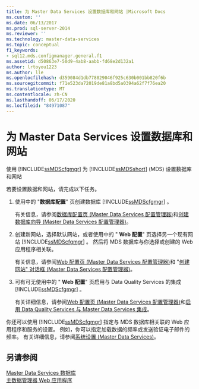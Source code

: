 ```yaml
---
title: 为 Master Data Services 设置数据库和网站 |Microsoft Docs
ms.custom: ''
ms.date: 06/13/2017
ms.prod: sql-server-2014
ms.reviewer: ''
ms.technology: master-data-services
ms.topic: conceptual
f1_keywords:
- sql12.mds.configmanager.general.f1
ms.assetid: d50863e7-50d9-4ab8-aabb-fd68e2d132a1
author: lrtoyou1223
ms.author: lle
ms.openlocfilehash: d359084d1db778029046f925c630b001bb820f6b
ms.sourcegitcommit: f71e523da72019de81a8bd5a0394a62f7f76ea20
ms.translationtype: MT
ms.contentlocale: zh-CN
ms.lasthandoff: 06/17/2020
ms.locfileid: "84971087"
---
```

# <a name="set-up-the-database-and-website-for-master-data-services"></a>为 Master Data Services 设置数据库和网站
  使用 [!INCLUDE[ssMDScfgmgr](../includes/ssmdscfgmgr-md.md)] 为 [!INCLUDE[ssMDSshort](../includes/ssmdsshort-md.md)] (MDS) 设置数据库和网站  
  
 若要设置数据和网站，请完成以下任务。  
  
1.  使用中的 "**数据库配置**" 页创建数据库 [!INCLUDE[ssMDScfgmgr](../includes/ssmdscfgmgr-md.md)] 。  
  
     有关信息，请参阅[数据库配置页 &#40;Master Data Services 配置管理器&#41;](../../2014/master-data-services/database-configuration-page-master-data-services-configuration-manager.md)和[创建数据库向导 &#40;Master Data Services 配置管理器&#41;](../../2014/master-data-services/create-database-wizard-master-data-services-configuration-manager.md)。  
  
2.  创建新网站，选择默认网站，或者使用中的 " **Web 配置**" 页选择另一个现有网站 [!INCLUDE[ssMDScfgmgr](../includes/ssmdscfgmgr-md.md)] 。 然后将 MDS 数据库与你选择或创建的 Web 应用程序相关联。  
  
     有关信息，请参阅[Web 配置页 &#40;Master Data Services 配置管理器&#41;](../../2014/master-data-services/web-configuration-page-master-data-services-configuration-manager.md)和 "[创建网站" 对话框 &#40;Master Data Services 配置管理器&#41;](../../2014/master-data-services/create-website-dialog-box-master-data-services-configuration-manager.md)。  
  
3.  可有可无使用中的 " **Web 配置**" 页启用与 Data Quality Services 的集成 [!INCLUDE[ssMDScfgmgr](../includes/ssmdscfgmgr-md.md)] 。  
  
     有关详细信息，请参阅[Web 配置页 &#40;Master Data Services 配置管理器&#41;](../../2014/master-data-services/web-configuration-page-master-data-services-configuration-manager.md)和[启用 Data Quality Services 与 Master Data Services 集成](install-windows/enable-data-quality-services-integration-with-master-data-services.md)。  
  
 你还可以使用 [!INCLUDE[ssMDScfgmgr](../includes/ssmdscfgmgr-md.md)] 指定与 MDS 数据库相关联的 Web 应用程序和服务的设置。 例如，你可以指定加载数据的频率或发送验证电子邮件的频率。 有关详细信息，请参阅[系统设置 (Master Data Services)](../../2014/master-data-services/system-settings-master-data-services.md)。  
  
## <a name="see-also"></a>另请参阅  
 [Master Data Services 数据库](../../2014/master-data-services/master-data-services-database.md)   
 [主数据管理器 Web 应用程序](../../2014/master-data-services/master-data-manager-web-application.md)  
  
  
